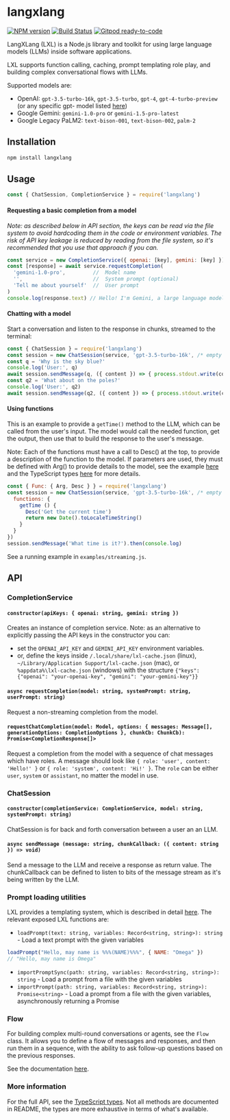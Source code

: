 # langxlang
[![NPM version](https://img.shields.io/npm/v/langxlang.svg)](http://npmjs.com/package/langxlang)
[![Build Status](https://github.com/extremeheat/LXL/actions/workflows/ci.yml/badge.svg)](https://github.com/extremeheat/LXL/actions/workflows/)
[![Gitpod ready-to-code](https://img.shields.io/badge/Gitpod-ready--to--code-blue?logo=gitpod)](https://gitpod.io/#https://github.com/extremeheat/LXL)

LangXLang (LXL) is a Node.js library and toolkit for using large language models (LLMs) inside software applications.

LXL supports function calling, caching, prompt templating role play, and building complex conversational flows with LLMs.

Supported models are:
* OpenAI: `gpt-3.5-turbo-16k`, `gpt-3.5-turbo`, `gpt-4`, `gpt-4-turbo-preview` (or any specific gpt- model listed [here](https://platform.openai.com/docs/models/))
* Google Gemini: `gemini-1.0-pro` or `gemini-1.5-pro-latest`
* Google Legacy PaLM2: `text-bison-001`, `text-bison-002`, `palm-2`

## Installation
```coffee
npm install langxlang
```

## Usage

```js
const { ChatSession, CompletionService } = require('langxlang')
```

#### Requesting a basic completion from a model

*Note: as described below in API section, the keys can be read via the file system to avoid hardcoding them in the code or environment variables. The risk of API key leakage is reduced by reading from the file system, so it's recommended that you use that approach if you can.*

```js
const service = new CompletionService({ openai: [key], gemini: [key] })
const [response] = await service.requestCompletion(
  'gemini-1.0-pro',         //  Model name
  '',                       //  System prompt (optional)
  'Tell me about yourself'  //  User prompt
)
console.log(response.text) // Hello! I'm Gemini, a large language model created by Google AI...
```

#### Chatting with a model

Start a conversation and listen to the response in chunks, streamed to the terminal:

```js
const { ChatSession } = require('langxlang')
const session = new ChatSession(service, 'gpt-3.5-turbo-16k', /* empty system prompt */ '')
const q = 'Why is the sky blue?'
console.log('User:', q)
await session.sendMessage(q, ({ content }) => { process.stdout.write(content) })
const q2 = 'What about on the poles?'
console.log('User:', q2)
await session.sendMessage(q2, ({ content }) => { process.stdout.write(content) })
```

#### Using functions

This is an example to provide a `getTime()` method to the LLM, which can be called from the user's input. The model would call the needed function, get the output, then use that to build the response to the user's message.

Note: Each of the functions must have a call to Desc() at the top, to provide a description of the function to the model. If parameters are used, they must be defined with Arg() to provide details to the model, see the example [here](./examples/functions.js) and the TypeScript types [here](./src/index.d.ts) for more details.

```js
const { Func: { Arg, Desc } } = require('langxlang')
const session = new ChatSession(service, 'gpt-3.5-turbo-16k', /* empty system prompt */ '', {
  functions: {
    getTime () {
      Desc('Get the current time')
      return new Date().toLocaleTimeString()
    }
  }
})
session.sendMessage('What time is it?').then(console.log)
```

See a running example in `examples/streaming.js`.

## API

### CompletionService

#### `constructor(apiKeys: { openai: string, gemini: string })`

Creates an instance of completion service.
Note: as an alternative to explicitly passing the API keys in the constructor you can: 
* set the `OPENAI_API_KEY` and `GEMINI_API_KEY` environment variables.
* or, define the keys inside `/.local/share/lxl-cache.json` (linux), `~/Library/Application Support/lxl-cache.json` (mac), or `%appdata%\lxl-cache.json` (windows) with the structure
`{"keys": {"openai": "your-openai-key", "gemini": "your-gemini-key"}}`

#### `async requestCompletion(model: string, systemPrompt: string, userPrompt: string)`

Request a non-streaming completion from the model.

#### `requestChatCompletion(model: Model, options: { messages: Message[], generationOptions: CompletionOptions }, chunkCb: ChunkCb): Promise<CompletionResponse[]>`

Request a completion from the model with a sequence of chat messages which have roles. A message should look like
`{ role: 'user', content: 'Hello!' }` or `{ role: 'system', content: 'Hi!' }`. The `role` can be either `user`, `system` or `assistant`, no
matter the model in use.

### ChatSession

#### `constructor(completionService: CompletionService, model: string, systemPrompt: string)`

ChatSession is for back and forth conversation between a user an an LLM.

#### `async sendMessage (message: string, chunkCallback: ({ content: string }) => void)`

Send a message to the LLM and receive a response as return value. The chunkCallback
can be defined to listen to bits of the message stream as it's being written by the LLM.


### Prompt loading utilities
LXL provides a templating system, which is described in detail [here](./docs/MarkdownProcessing.md).
The relevant exposed LXL functions are:
* `loadPrompt(text: string, variables: Record<string, string>): string` - Load a text prompt with the given variables
```js
loadPrompt("Hello, may name is %%%(NAME)%%%", { NAME: "Omega" })
// "Hello, may name is Omega"
```
* `importPromptSync(path: string, variables: Record<string, string>): string` - Load a prompt from a file with the given variables
* `importPrompt(path: string, variables: Record<string, string>): Promise<string>` - Load a prompt from a file with the given variables, asynchronously returning a Promise

### Flow

For building complex multi-round conversations or agents, see the `Flow` class. It allows you to define a flow of messages
and responses, and then run them in a sequence, with the ability to ask follow-up questions based on the previous responses.

See the documentation [here](./docs/flow.md).

### More information

For the full API, see the [TypeScript types](./src/index.d.ts). Not all methods are documented in README, the types are
more exhaustive in terms of what's available.
